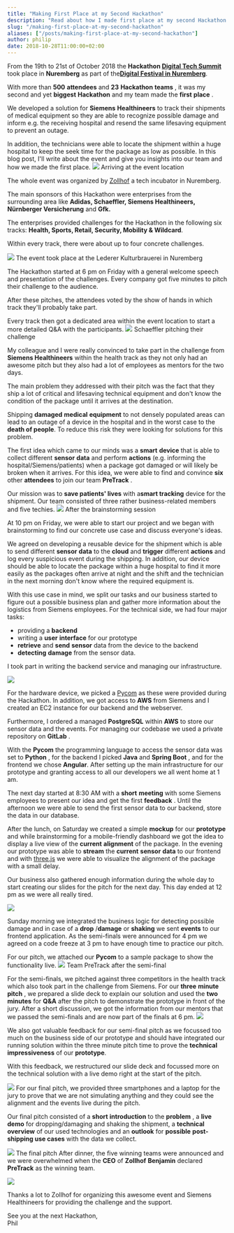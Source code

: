 ```yaml
---
title: "Making First Place at my Second Hackathon"
description: "Read about how I made first place at my second Hackathon Digital Tech Summit. For Siemens Healthineers we developed a solution to track medical packages"
slug: "/making-first-place-at-my-second-hackathon"
aliases: ["/posts/making-first-place-at-my-second-hackathon"]
author: philip
date: 2018-10-28T11:00:00+02:00
---
```

From the 19th to 21st of October 2018 the **Hackathon [Digital Tech Summit](https://www.gotechsummit.com/)** took place in **Nuremberg** as part of the[**Digital Festival in Nuremberg**](https://nuernberg.digital/festival/).

With more than **500** **attendees** and **23** **Hackathon** **teams** , it was my second and yet **biggest** **Hackathon** and my team made the **first** **place** .

We developed a solution for **Siemens** **Healthineers** to track their shipments of medical equipment so they are able to recognize possible damage and inform e.g. the receiving hospital and resend the same lifesaving equipment to prevent an outage.

In addition, the technicians were able to locate the shipment within a huge hospital to keep the seek time for the package as low as possible. In this blog post, I'll write about the event and give you insights into our team and how we made the first place.
![](/img/blog-content/review-making-first-place-at-my-second-hackathon-1.png)
Arriving at the event location

The whole event was organized by [Zollhof](https://www.zollhof.de/) a tech incubator in Nuremberg.

The main sponsors of this Hackathon were enterprises from the surrounding area like **Adidas, Schaeffler, Siemens Healthineers, Nürnberger Versicherung** and **Gfk.**

The enterprises provided challenges for the Hackathon in the following six tracks: **Health, Sports, Retail, Security, Mobility \& Wildcard**.

Within every track, there were about up to four concrete challenges.

![](/img/blog-content/review-making-first-place-at-my-second-hackathon-2.png)
The event took place at the Lederer Kulturbrauerei in Nuremberg

The Hackathon started at 6 pm on Friday with a general welcome speech and presentation of the challenges. Every company got five minutes to pitch their challenge to the audience.

After these pitches, the attendees voted by the show of hands in which track they'll probably take part.

Every track then got a dedicated area within the event location to start a more detailed Q\&A with the participants.
![](/img/blog-content/review-making-first-place-at-my-second-hackathon-3.png)
Schaeffler pitching their challenge

My colleague and I were really convinced to take part in the challenge from **Siemens Healthineers** within the health track as they not only had an awesome pitch but they also had a lot of employees as mentors for the two days.

The main problem they addressed with their pitch was the fact that they ship a lot of critical and lifesaving technical equipment and don't know the condition of the package until it arrives at the destination.

Shipping **damaged** **medical** **equipment** to not densely populated areas can lead to an outage of a device in the hospital and in the worst case to the **death of people**. To reduce this risk they were looking for solutions for this problem.

The first idea which came to our minds was a **smart** **device** that is able to collect different **sensor** **data** and perform **actions** (e.g. informing the hospital/Siemens/patients) when a package got damaged or will likely be broken when it arrives. For this idea, we were able to find and convince **six** other **attendees** to join our team **PreTrack** .

Our mission was to **save patients' lives** with a**smart tracking** device for the shipment. Our team consisted of three rather business-related members and five techies.
![](/img/blog-content/review-making-first-place-at-my-second-hackathon-4.png)
After the brainstorming session


At 10 pm on Friday, we were able to start our project and we began with brainstorming to find our concrete use case and discuss everyone's ideas.

We agreed on developing a reusable device for the shipment which is able to send different **sensor** **data** to the **cloud** and **trigger** different **actions** and log every suspicious event during the shipping.
In addition, our device should be able to locate the package within a huge hospital to find it more easily as the packages often arrive at night and the shift and the technician in the next morning don't know where the required equipment is.


With this use case in mind, we split our tasks and our business started to figure out a possible business plan and gather more information about the logistics from Siemens employees. For the technical side, we had four major tasks:

- providing a **backend**
- writing a **user** **interface** for our prototype
- **retrieve** and **send** **sensor** data from the device to the backend
- **detecting** **damage** from the sensor data.

I took part in writing the backend service and managing our infrastructure.

![](/img/blog-content/review-making-first-place-at-my-second-hackathon-5.png)

For the hardware device, we picked a [Pycom](https://pycom.io/) as these were provided during the Hackathon. In addition, we got access to **AWS** from Siemens and I created an EC2 instance for our backend and the webserver.

Furthermore, I ordered a managed **PostgreSQL** within **AWS** to store our sensor data and the events. For managing our codebase we used a private repository on **GitLab** .

With the **Pycom** the programming language to access the sensor data was set to **Python** , for the backend I picked **Java** and **Spring Boot** , and for the frontend we chose **Angular**. After setting up the main infrastructure for our prototype and granting access to all our developers we all went home at 1 am.

The next day started at 8:30 AM with a **short** **meeting** with some Siemens employees to present our idea and get the first **feedback** . Until the afternoon we were able to send the first sensor data to our backend, store the data in our database.

After the lunch, on Saturday we created a simple **mockup** for our **prototype** and while brainstorming for a mobile-friendly dashboard we got the idea to display a live view of the **current** **alignment** of the package.
In the evening our prototype was able to **stream** the **current** **sensor** **data** to our frontend and with [three.js](https://threejs.org) we were able to visualize the alignment of the package with a small delay.

Our business also gathered enough information during the whole day to start creating our slides for the pitch for the next day. This day ended at 12 pm as we were all really tired.

![](/img/blog-content/review-making-first-place-at-my-second-hackathon-6.png)

Sunday morning we integrated the business logic for detecting possible damage and in case of a **drop** /**damage** or **shaking** we sent **events** to our frontend application. As the semi-finals were announced for 4 pm we agreed on a code freeze at 3 pm to have enough time to practice our pitch.

For our pitch, we attached our **Pycom** to a sample package to show the functionality live.
![](/img/blog-content/review-making-first-place-at-my-second-hackathon-7.png)
Team PreTrack after the semi-final

For the semi-finals, we pitched against three competitors in the health track which also took part in the challenge from Siemens. For our **three** **minute** **pitch** , we prepared a slide deck to explain our solution and used the **two** **minutes** for **Q\&A** after the pitch to demonstrate the prototype in front of the jury. After a short discussion, we got the information from our mentors that we passed the semi-finals and are now part of the finals at 6 pm.
![](/img/blog-content/review-making-first-place-at-my-second-hackathon-8.png)

We also got valuable feedback for our semi-final pitch as we focussed too much on the business side of our prototype and should have integrated our running solution within the three minute pitch time to prove the **technical** **impressiveness** of our **prototype**.

With this feedback, we restructured our slide deck and focussed more on the technical solution with a live demo right at the start of the pitch.

![](/img/blog-content/review-making-first-place-at-my-second-hackathon-9.png)
For our final pitch, we provided three smartphones and a laptop for the jury to prove that we are not simulating anything and they could see the alignment and the events live during the pitch.

Our final pitch consisted of a **short** **introduction** to the **problem** , a **live** **demo** for dropping/damaging and shaking the shipment, a **technical** **overview** of our used technologies and an **outlook** for **possible** **post-shipping use cases** with the data we collect.

![](/img/blog-content/review-making-first-place-at-my-second-hackathon-10.png) The final pitch
After dinner, the five winning teams were announced and we were overwhelmed when the **CEO** of **Zollhof** **Benjamin** declared **PreTrack** as the winning team.

![](/img/blog-content/review-making-first-place-at-my-second-hackathon-11.png)

Thanks a lot to Zollhof for organizing this awesome event and Siemens Healthineers for providing the challenge and the support.

See you at the next Hackathon,\
Phil

